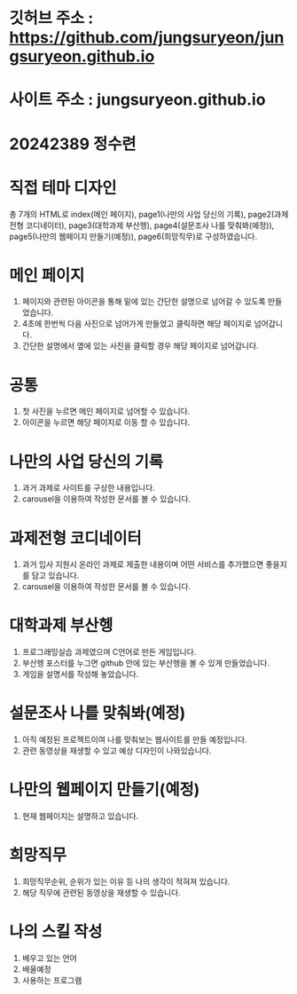 # 깃허브 주소 : https://github.com/jungsuryeon/jungsuryeon.github.io
# 사이트 주소 : jungsuryeon.github.io
# 20242389 정수련

# 직접 테마 디자인
총 7개의 HTML로 index(메인 페이지), page1(나만의 사업 당신의 기록), page2(과제전형 코디네이터), page3(대학과제 부산헹), page4(설문조사 나를 맞춰봐(예정)), page5(나만의 웹페이지 만들기(예정)), page6(희망직무)로 구성하였습니다.

# 메인 페이지
1. 페이지와 관련된 아이콘을 통해 밑에 있는 간단한 설명으로 넘어갈 수 있도록 만들었습니다.
2. 4초에 한번씩 다음 사진으로 넘어가게 만들었고 클릭하면 해당 페이지로 넘어갑니다.
3. 간단한 설명에서 옆에 있는 사진을 클릭할 경우 해당 페이지로 넘어갑니다.

# 공통
1. 첫 사진을 누르면 메인 페이지로 넘어할 수 있습니다.
2. 아이콘을 누르면 해당 페이지로 이동 할 수 있습니다.

# 나만의 사업 당신의 기록
1. 과거 과제로 사이트를 구상한 내용입니다.
2. carousel을 이용하여 작성한 문서를 볼 수 있습니다.

# 과제전형 코디네이터
1. 과거 입사 지원시 온라인 과제로 제출한 내용이며 어떤 서비스를 추가했으면 좋을지를 담고 있습니다.
2. carousel을 이용하여 작성한 문서를 볼 수 있습니다.

# 대학과제 부산헹
1. 프로그래밍실습 과제였으며 C언어로 만든 게임입니다.
2. 부산헹 포스터를 누그면 github 안에 있는 부산헹을 볼 수 있게 만들었습니다.
3. 게임을 설명서를 작성해 놓았습니다.

# 설문조사 나를 맞춰봐(예정)
1. 아직 예정된 프로젝트이여 나를 맞춰보는 웹사이트를 만들 예정입니다.
2. 관련 동영상을 재생할 수 있고 예상 디자인이 나와있습니다.

# 나만의 웹페이지 만들기(예정)
1. 현재 웹페이지는 설명하고 있습니다.

# 희망직무
1. 희망직무순위, 순위가 있는 이유 등 나의 생각이 적혀져 있습니다.
2. 해당 직무에 관련된 동영상을 재생할 수 있습니다.

# 나의 스킬 작성
1. 배우고 있는 언어
2. 배울예정
3. 사용하는 프로그램
